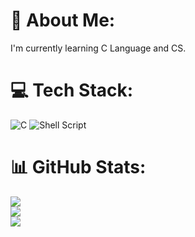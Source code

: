 # 💫 About Me:
I'm currently learning C Language and CS.

# 💻 Tech Stack:
![C](https://img.shields.io/badge/c-%2300599C.svg?style=for-the-badge&logo=c&logoColor=white) ![Shell Script](https://img.shields.io/badge/shell_script-%23121011.svg?style=for-the-badge&logo=gnu-bash&logoColor=white)

# 📊 GitHub Stats:
![](https://github-readme-stats.vercel.app/api?username=ihuseyin&theme=gruvbox&hide_border=false&include_all_commits=false&count_private=false)<br/>
![](https://github-readme-streak-stats.herokuapp.com/?user=ihuseyin&theme=gruvbox&hide_border=false)<br/>
![](https://github-readme-stats.vercel.app/api/top-langs/?username=ihuseyin&theme=gruvbox&hide_border=false&include_all_commits=false&count_private=false&layout=compact)
